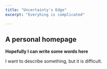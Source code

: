 ```yaml
---
title: "Uncertainty's Edge"
excerpt: "Everyhing is complicated"

---
```


## A personal homepage

**Hopefully I can write some words here**

I want to describe something, but it is difficult.